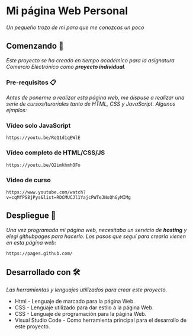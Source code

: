 # Mi página Web Personal

_Un pequeño trozo de mí para que me conozcas un poco_

## Comenzando 🚀

_Este proyecto se ha creado en tiempo académico para la asignatura Comercio Electrónico como **proyecto individual**._



### Pre-requisitos 📋

_Antes de ponerme a realizar esta página web, me dispuse  a realizar una serie de cursos/turoriales tanto de HTML, CSS y JavaScript. Algunos ejmplos:_

### Vídeo solo JavaScript
```
https://youtu.be/RqQ1d1qEWlE
```
### Vídeo completo de HTML/CSS/JS
```
https://youtu.be/Q2imkhmhOFo
```
### Video de curso
```
https://www.youtube.com/watch?v=cqMfPS8jPys&list=RDCMUCJl1YajcPWTeJNsQhGyMIMg
```
## Despliegue 🔧

_Una vez programada mi página web, necesitaba un servicio de **hosting** y elegí githubpages para hacerlo. Los pasos que seguí para crearla vienen en esta página web:_

```
https://pages.github.com/
```

## Desarrollado con 🛠️

_Las herramientas y lenguajes utilizados para crear este proyecto._

* Html - Lenguaje de marcado para la página Web.
* CSS -  Lenguaje utilizado para dar estilo a la página Web.
* CSS -  Lenguaje de programación para la página Web.
* Visual Studio Code -  Como herramienta principal para el desarrollo de este proyecto.

